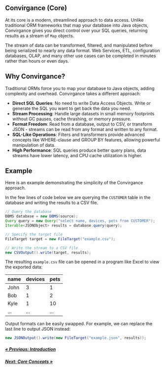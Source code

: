 ## Convirgance (Core)

At its core is a modern, streamlined approach to data access. Unlike traditional
ORM frameworks that map your database into Java objects, Convirgance gives you direct
control over your SQL queries, returning results as a stream of `Map` objects.

The stream of data can be transformed, filtered, and manipulated before being serialized to nearly
any data format. Web Services, ETL, configuration databases, OLAP, and many other
use cases can be completed in minutes rather than hours or even days.

## Why Convirgance?

Traditional ORMs force you to map your database to Java objects, adding complexity and overhead. Convirgance takes a different approach:

- **Direct SQL Queries**: No need to write Data Access Objects. Write or generate the SQL you want to get back the data you need.
- **Stream Processing**: Handle large datasets in small memory footprints without GC pauses, cache thrashing, or memory pressure.
- **Format Freedom**: Read from a database, output to CSV, or transform JSON - streams can be read from any format and written to any format.
- **SQL-Like Operations**: Filters and transformers provide advanced concepts like WHERE-clause and GROUP BY features, allowing powerful manipulation of data.
- **High Performance**: SQL queries produce better query plans, data streams have lower latency, and CPU cache utilization is higher.

## Example

Here is an example demonstrating the simplicity of the
Convirgance approach.

In the few lines of code below we are querying the `CUSTOMER` table
in the database and writing the results to a CSV file.

```java
// Query the database
DBMS database = new DBMS(source);
Query query = new Query("select name, devices, pets from CUSTOMER");
Iterable<JSONObject> results = database.query(query);

// Specify the target file
FileTarget target = new FileTarget("example.csv");

// Write the stream to a CSV file
new CSVOutput().write(target, results);
```

The resulting `example.csv` file can be opened in a program like Excel to view
the exported data:

| name | devices | pets |
| ---- | ------- | ---- |
| John | 3       | 1    |
| Bob  | 1       | 2    |
| Kyle | 1       | 10   |
| ...  | ...     | ...  |

Output formats can be easily swapped. For example, we can replace the last
line to output JSON instead:

```java
new JSONOutput().write(new FileTarget("example.json", results));
```


<div class="sections-prev-next">

##### [&laquo; Previous: Introduction](README.md)

##### [Next: Core Concepts &raquo;](concepts.md)

</div>

